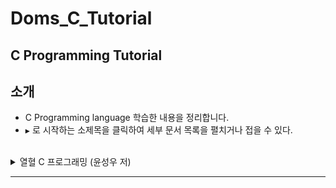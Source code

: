 ﻿# Doms_C_Tutorial
C Programming Tutorial
---

소개
----

- C Programming language 학습한 내용을 정리합니다.<br>
-	`▶` 로 시작하는 소제목을 클릭하여 세부 문서 목록을 펼치거나 접을 수 있다.<br><br>

<details><summary>열혈 C 프로그래밍 (윤성우 저)</summary><br>

-	[Chapter 1-11 : C 언어의 기본](https://github.com/DomMorello/Doms_C_Tutorial/blob/c/Passion_C_Programming/ch1-11.md)
-	[Chapter 12 : 포인터의 이해](https://github.com/DomMorello/Doms_C_Tutorial/blob/c/Passion_C_Programming/ch12.md)
-	[Chapter 13 : 포인터와 배열](https://github.com/DomMorello/Doms_C_Tutorial/blob/c/Passion_C_Programming/ch13.md)
-	[Chapter 14 : 포인터와 함수](https://github.com/DomMorello/Doms_C_Tutorial/blob/c/Passion_C_Programming/ch14.md)
-	[Chapter 17 : 포인터의 포인터](https://github.com/DomMorello/Doms_C_Tutorial/blob/c/Passion_C_Programming/ch17.md)
-	[Chapter 18 : 다차원 배열과 포인터](https://github.com/DomMorello/Doms_C_Tutorial/blob/c/Passion_C_Programming/ch18.md)
-	[Chapter 19 : 함수 포인터와 void 포인터](https://github.com/DomMorello/Doms_C_Tutorial/blob/c/Passion_C_Programming/ch19.md)
-	[Chapter 21 : 문자와 문자열 관련 함수](https://github.com/DomMorello/Doms_C_Tutorial/blob/c/Passion_C_Programming/ch21.md)
-	[Chapter 22-23 : 구조체와 사용자 정의 자료형](https://github.com/DomMorello/Doms_C_Tutorial/blob/c/Passion_C_Programming/ch22-23.md)
-	[Chapter 24 : 파일 입출력](https://github.com/DomMorello/Doms_C_Tutorial/blob/c/Passion_C_Programming/ch24.md)
-	[Chapter 25 : 메모리 관리와 메모리의 동적 할당](https://github.com/DomMorello/Doms_C_Tutorial/blob/c/Passion_C_Programming/ch25.md)</details>

---
